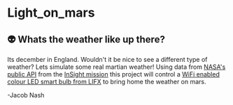 # Light_on_mars
## :alien: Whats the weather like up there?
Its december in England. Wouldn't it be nice to see a different type of weather? Lets simulate some real martian weather! Using data from [NASA's public API](https://api.nasa.gov/) from the [InSight mission](https://mars.nasa.gov/insight/) this project will control a [WiFi enabled colour LED smart bulb from LIFX](https://lifxshop.eu/products/lifx-colour-a60-b22) to bring home the weather on mars. 

-Jacob Nash
